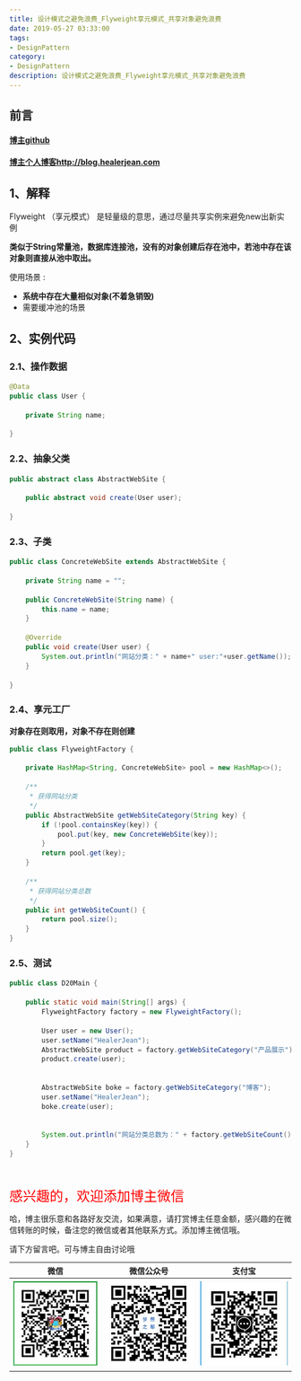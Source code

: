 ```yaml
---
title: 设计模式之避免浪费_Flyweight享元模式_共享对象避免浪费
date: 2019-05-27 03:33:00
tags: 
- DesignPattern
category: 
- DesignPattern
description: 设计模式之避免浪费_Flyweight享元模式_共享对象避免浪费
---
```


<!-- 

https://raw.githubusercontent.com/HealerJean/HealerJean.github.io/master/blogImages/
　　首行缩进

<font  clalss="healerColor" color="red" size="5" >     </font>

<font  clalss="healerSize"  size="5" >     </font>
-->




## 前言

#### [博主github](https://github.com/HealerJean)
#### [博主个人博客http://blog.healerjean.com](http://HealerJean.github.io)    



## 1、解释

Flyweight （享元模式） 是轻量级的意思，通过尽量共享实例来避免new出新实例       



**类似于String常量池，数据库连接池，没有的对象创建后存在池中，若池中存在该对象则直接从池中取出。**   



使用场景 :   

- **系统中存在大量相似对象(不着急销毁)**
- 需要缓冲池的场景

## 2、实例代码



### 2.1、操作数据

```java
@Data
public class User {

    private String name;

}

```



### 2.2、抽象父类

```java
public abstract class AbstractWebSite {

    public abstract void create(User user);

}

```



### 2.3、子类

```java
public class ConcreteWebSite extends AbstractWebSite {

    private String name = "";

    public ConcreteWebSite(String name) {
        this.name = name;
    }

    @Override
    public void create(User user) {
        System.out.println("网站分类：" + name+" user:"+user.getName());
    }

}

```



### 2.4、享元工厂

 **对象存在则取用，对象不存在则创建**

```java
public class FlyweightFactory {

    private HashMap<String, ConcreteWebSite> pool = new HashMap<>();

    /**
     * 获得网站分类
     */
    public AbstractWebSite getWebSiteCategory(String key) {
        if (!pool.containsKey(key)) {
            pool.put(key, new ConcreteWebSite(key));
        }
        return pool.get(key);
    }

    /**
     * 获得网站分类总数
     */
    public int getWebSiteCount() {
        return pool.size();
    }
}

```



### 2.5、测试



```java
public class D20Main {

    public static void main(String[] args) {
        FlyweightFactory factory = new FlyweightFactory();

        User user = new User();
        user.setName("HealerJean");
        AbstractWebSite product = factory.getWebSiteCategory("产品展示");
        product.create(user);


        AbstractWebSite boke = factory.getWebSiteCategory("博客");
        user.setName("HealerJean");
        boke.create(user);


        System.out.println("网站分类总数为：" + factory.getWebSiteCount());
    }
}

```









<br/>
<br/>

<font  color="red" size="5" >     
感兴趣的，欢迎添加博主微信
 </font>

<br/>



哈，博主很乐意和各路好友交流，如果满意，请打赏博主任意金额，感兴趣的在微信转账的时候，备注您的微信或者其他联系方式。添加博主微信哦。    

请下方留言吧。可与博主自由讨论哦

|微信 | 微信公众号|支付宝|
|:-------:|:-------:|:------:|
| ![微信](https://raw.githubusercontent.com/HealerJean/HealerJean.github.io/master/assets/img/tctip/weixin.jpg)|![微信公众号](https://raw.githubusercontent.com/HealerJean/HealerJean.github.io/master/assets/img/my/qrcode_for_gh_a23c07a2da9e_258.jpg)|![支付宝](https://raw.githubusercontent.com/HealerJean/HealerJean.github.io/master/assets/img/tctip/alpay.jpg) |



<!-- Gitalk 评论 start  -->

<link rel="stylesheet" href="https://unpkg.com/gitalk/dist/gitalk.css">
<script src="https://unpkg.com/gitalk@latest/dist/gitalk.min.js"></script> 
<div id="gitalk-container"></div>    
 <script type="text/javascript">
    var gitalk = new Gitalk({
		clientID: `1d164cd85549874d0e3a`,
		clientSecret: `527c3d223d1e6608953e835b547061037d140355`,
		repo: `HealerJean.github.io`,
		owner: 'HealerJean',
		admin: ['HealerJean'],
		id: 'i3deHPDqchCQB65x',
    });
    gitalk.render('gitalk-container');
</script> 

<!-- Gitalk end -->

